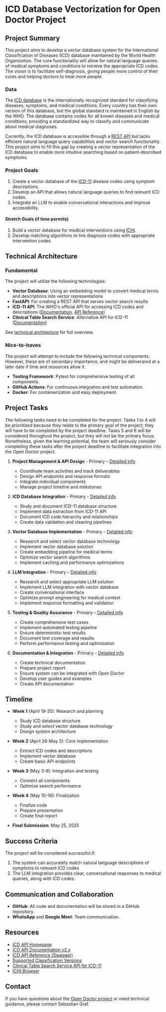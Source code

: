 # ICD Database Vectorization for Open Doctor Project

## Project Summary

This project aims to develop a vector database system for the International Classification of Diseases (ICD) database maintained by the World Health Organization. The core functionality will allow for natural language queries of medical symptoms and conditions to retrieve the appropriate ICD codes. The vision is to facilitate self-diagnosis, giving people more control of their cures and helping doctors to treat more people. 

### Data

The [ICD database](https://icd.who.int/en) is the internationally recognized standard for classifying diseases, symptoms, and medical conditions. Every country has their own version of this database, but the global standard is maintained in English by the WHO. The database contains codes for all known diseases and medical conditions, providing a standardized way to classify and communicate about medical diagnoses.

Currently, the ICD database is accessible through a [REST API](https://icd.who.int/icdapi) but lacks efficient natural language query capabilities and vector search functionality. This project aims to fill this gap by creating a vector representation of the ICD database to enable more intuitive searching based on patient-described symptoms.

### Project Goals

1. Create a vector database of the [ICD-11](https://icd.who.int/docs/icd-api/APIDoc-Version2/) disease codes using symptom descirptions. 
2. Develop an API that allows natural language queries to find relevant ICD codes.
3. Integrate an LLM to enable conversational interactions and improve accessibility.

#### Stretch Goals (if time permits)
1. Build a vector database for medical interventions using [ICHI](https://icd.who.int/dev11/l-ichi/en).
2. Develop matching algorithms to link diagnosis codes with appropriate intervention codes.

## Technical Architecture
### Fundamental
The project will utilize the following technologies:
- **Vector Database**: Using an embedding model to convert medical terms and descriptions into vector representations
- **FastAPI**: For creating a REST API that serves vector search results
- **ICD-11 API**: The WHO's official API for accessing ICD codes and descriptions ([Documentation](https://icd.who.int/docs/icd-api/APIDoc-Version2/), [API Reference](https://icd.who.int/icdapi/docs2/APIDoc-Version2/))
- **Clinical Table Search Service**: Alternative API for ICD-11 ([Documentation](https://clinicaltables.nlm.nih.gov/apidoc/icd11_codes/v3/doc.html))

See [technical architecture](TechnicalArchitecture.md) for full overview.

### Nice-to-haves
The project will attempt to include the following technical components. However, these are of secondary importance, and might be deliverared at a later date if time and resources allow it.
- **Testing Framework**: Pytest for comprehensive testing of all components.
- **GitHub Actions**: For continuous integration and test automation.
- **Docker**: For containerization and easy deployment.

## Project Tasks

The following tasks need to be completed for the project. Tasks 1 to 4 will be prioritized because they relate to the primary goal of the project; they will have to be completed by the project deadline. Tasks 5 and 6 will be considered thorughout the project, but they will not be the primary focus. Nonetheless, given the learning potential, the team will seriously consider completing these tasks after the project deadline to facilitate integration into the Open Doctor project.

1. **Project Management & API Design** - Primary – [Detailed info](Task1_ProjectManager.md)
   - Coordinate team activities and track deliverables
   - Design API endpoints and response formats
   - Integrate individual components
   - Manage project timeline and milestones

2. **ICD Database Integration** - Primary - [Detailed info](Task2_ICD.md)
   - Study and document ICD-11 database structure
   - Implement data extraction from ICD-11 API
   - Document ICD code hierarchy and relationships
   - Create data validation and cleaning pipelines

3. **Vector Database Implementation** - Primary - [Detailed info](Task3_VectorDB.md)
   - Research and select vector database technology
   - Implement vector database solution
   - Create embedding pipeline for medical terms
   - Optimize vector search algorithms
   - Implement caching and performance optimizations

4. **LLM Integration** - Primary – [Detailed info](Task4_LLMIntegration.md)
   - Research and select appropriate LLM solution
   - Implement LLM integration with vector database
   - Create conversational interface
   - Optimize prompt engineering for medical context
   - Implement response formatting and validation

5. **Testing & Quality Assurance** - Primary – [Detailed info](Task5_Testing.md)
   - Create comprehensive test cases
   - Implement automated testing pipeline
   - Ensure deterministic test results
   - Document test coverage and results
   - Perform performance testing and optimization

6. **Documentation & Integration** - Primary – [Detailed info](Task6_Documentation.md)
   - Create technical documentation
   - Prepare project report
   - Ensure system can be integrated with Open Doctor
   - Develop user guides and examples
   - Create API documentation

## Timeline

- **Week 1** (April 19-25): Research and planning
  - Study ICD database structure
  - Study and select vector database technology
  - Design system architecture

- **Week 2** (April 26-May 2): Core implementation
  - Extract ICD codes and descriptions
  - Implement vector database
  - Create basic API endpoints

- **Week 3** (May 3-9): Integration and testing
  - Connect all components
  - Optimize search performance

- **Week 4** (May 10-16): Finalization
  - Finalize code
  - Prepare presentation
  - Create final report

- **Final Submission**: May 25, 2025

## Success Criteria

The project will be considered successful if:

1. The system can accurately match natural language descriptions of symptoms to relevant ICD codes
2. The LLM integration provides clear, conversational responses to medical queries, along with ICD codes. 

## Communication and Collaboration
- **GitHub**: All code and documentation will be stored in a GitHub repository.
- **WhatsApp** and **Google Meet**: Team communication.

## Resources

- [ICD API Homepage](https://icd.who.int/icdapi)
- [ICD API Documentation v2.x](https://icd.who.int/docs/icd-api/APIDoc-Version2/)
- [ICD API Reference (Swagger)](https://icd.who.int/icdapi/docs2/APIDoc-Version2/)
- [Supported Classification Versions](https://icd.who.int/icdapi/docs2/SupportedClassifications/)
- [Clinical Table Search Service API for ICD-11](https://clinicaltables.nlm.nih.gov/apidoc/icd11_codes/v3/doc.html)
- [ICHI Browser](https://icd.who.int/dev11/l-ichi/en)

## Contact

If you have questions about the [Open Doctor project](https://github.com/SEBK4C/OpenDoctor-Spec) or need technical guidance, please contact Sebastian Graf.